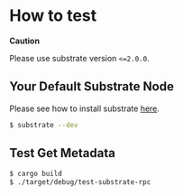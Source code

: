 # How to test

**Caution**

Please use substrate version `<=2.0.0`.

## Your Default Substrate Node
Please see how to install substrate [here](https://substrate.dev/docs/en/quickstart/installing-substrate#manual-build).
```bash
$ substrate --dev
```

## Test Get Metadata
```bash
$ cargo build
$ ./target/debug/test-substrate-rpc
```